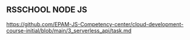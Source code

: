## RSSCHOOL NODE JS
https://github.com/EPAM-JS-Competency-center/cloud-development-course-initial/blob/main/3_serverless_api/task.md